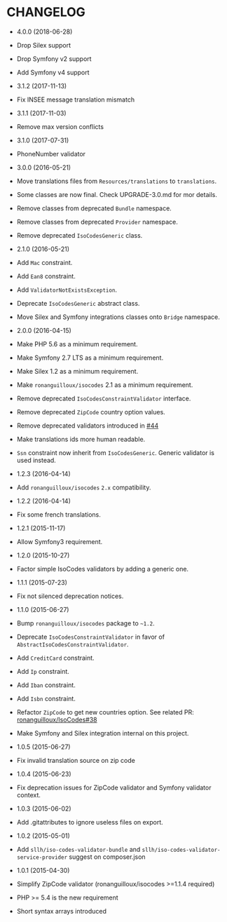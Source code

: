 # CHANGELOG

* 4.0.0 (2018-06-28)

 * Drop Silex support
 * Drop Symfony v2 support
 * Add Symfony v4 support

* 3.1.2 (2017-11-13)

 * Fix INSEE message translation mismatch

* 3.1.1 (2017-11-03)

 * Remove max version conflicts

* 3.1.0 (2017-07-31)

 * PhoneNumber validator

* 3.0.0 (2016-05-21)

 * Move translations files from `Resources/translations` to `translations`.
 * Some classes are now final. Check UPGRADE-3.0.md for mor details.
 * Remove classes from deprecated `Bundle` namespace.
 * Remove classes from deprecated `Provider` namespace.
 * Remove deprecated `IsoCodesGeneric` class.

* 2.1.0 (2016-05-21)

 * Add `Mac` constraint.
 * Add `Ean8` constraint.
 * Add `ValidatorNotExistsException`.
 * Deprecate `IsoCodesGeneric` abstract class.
 * Move Silex and Symfony integrations classes onto `Bridge` namespace.

* 2.0.0 (2016-04-15)

 * Make PHP 5.6 as a minimum requirement.
 * Make Symfony 2.7 LTS as a minimum requirement.
 * Make Silex 1.2 as a minimum requirement.
 * Make `ronanguilloux/isocodes` 2.1 as a minimum requirement.
 * Remove deprecated `IsoCodesConstraintValidator` interface.
 * Remove deprecated `ZipCode` country option values.
 * Remove deprecated validators introduced in [#44](https://github.com/Soullivaneuh/IsoCodesValidator/pull/44)
 * Make translations ids more human readable.
 * `Ssn` constraint now inherit from `IsoCodesGeneric`. Generic validator is used instead.

* 1.2.3 (2016-04-14)

 * Add `ronanguilloux/isocodes` `2.x` compatibility.

* 1.2.2 (2016-04-14)

 * Fix some french translations.

* 1.2.1 (2015-11-17)

 * Allow Symfony3 requirement.

* 1.2.0 (2015-10-27)

 * Factor simple IsoCodes validators by adding a generic one.

* 1.1.1 (2015-07-23)

 * Fix not silenced deprecation notices.

* 1.1.0 (2015-06-27)

 * Bump `ronanguilloux/isocodes` package to `~1.2`.
 * Deprecate `IsoCodesConstraintValidator` in favor of `AbstractIsoCodesConstraintValidator`.
 * Add `CreditCard` constraint.
 * Add `Ip` constraint.
 * Add `Iban` constraint.
 * Add `Isbn` constraint.
 * Refactor `ZipCode` to get new countries option. See related PR: [ronanguilloux/IsoCodes#38](https://github.com/ronanguilloux/IsoCodes/pull/38)
 * Make Symfony and Silex integration internal on this project.

* 1.0.5 (2015-06-27)

 * Fix invalid translation source on zip code

* 1.0.4 (2015-06-23)

 * Fix deprecation issues for ZipCode validator and Symfony validator context.

* 1.0.3 (2015-06-02)

 * Add .gitattributes to ignore useless files on export.

* 1.0.2 (2015-05-01)

 * Add `sllh/iso-codes-validator-bundle` and `sllh/iso-codes-validator-service-provider` suggest on composer.json

* 1.0.1 (2015-04-30)

 * Simplify ZipCode validator (ronanguilloux/isocodes >=1.1.4 required)
 * PHP >= 5.4 is the new requirement
 * Short syntax arrays introduced
